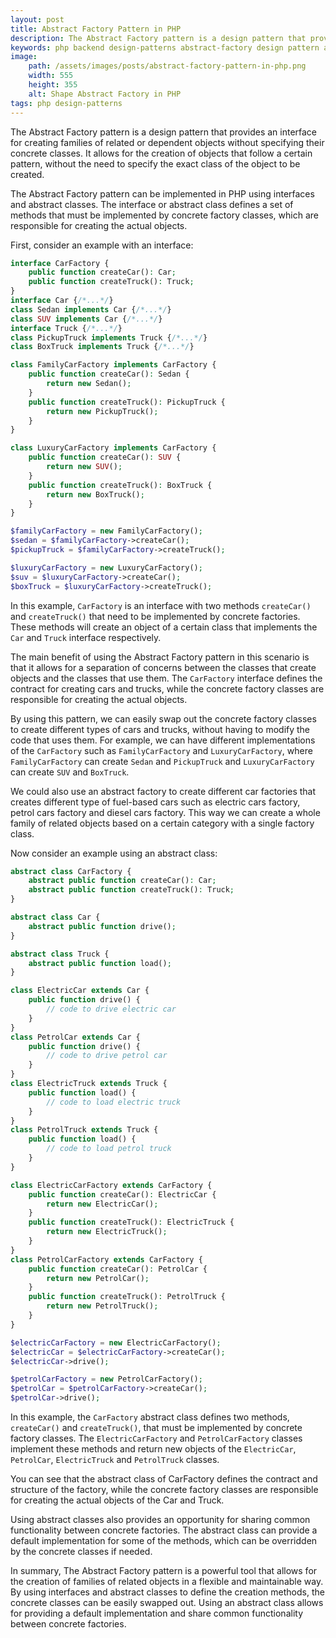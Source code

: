 ```yaml
---
layout: post
title: Abstract Factory Pattern in PHP
description: The Abstract Factory pattern is a design pattern that provides an interface for creating families of related or dependent objects without specifying their concrete classes.
keywords: php backend design-patterns abstract-factory design pattern abstract factory
image:
    path: /assets/images/posts/abstract-factory-pattern-in-php.png
    width: 555
    height: 355
    alt: Shape Abstract Factory in PHP
tags: php design-patterns
---
```


The Abstract Factory pattern is a design pattern that provides an interface for creating families of related or dependent objects without specifying their concrete classes.
It allows for the creation of objects that follow a certain pattern, without the need to specify the exact class of the object to be created.

The Abstract Factory pattern can be implemented in PHP using interfaces and abstract classes.
The interface or abstract class defines a set of methods that must be implemented by concrete factory classes, which are responsible for creating the actual objects.

First, consider an example with an interface:

```php
interface CarFactory {
    public function createCar(): Car;
    public function createTruck(): Truck;
}
interface Car {/*...*/}
class Sedan implements Car {/*...*/}
class SUV implements Car {/*...*/}
interface Truck {/*...*/}
class PickupTruck implements Truck {/*...*/}
class BoxTruck implements Truck {/*...*/}

class FamilyCarFactory implements CarFactory {
    public function createCar(): Sedan {
        return new Sedan();
    }
    public function createTruck(): PickupTruck {
        return new PickupTruck();
    }
}

class LuxuryCarFactory implements CarFactory {
    public function createCar(): SUV {
        return new SUV();
    }
    public function createTruck(): BoxTruck {
        return new BoxTruck();
    }
}

$familyCarFactory = new FamilyCarFactory();
$sedan = $familyCarFactory->createCar();
$pickupTruck = $familyCarFactory->createTruck();

$luxuryCarFactory = new LuxuryCarFactory();
$suv = $luxuryCarFactory->createCar();
$boxTruck = $luxuryCarFactory->createTruck();
```

In this example, `CarFactory` is an interface with two methods `createCar()` and `createTruck()` that need to be implemented by concrete factories.
These methods will create an object of a certain class that implements the `Car` and `Truck` interface respectively.

The main benefit of using the Abstract Factory pattern in this scenario is that it allows for a separation of concerns between the classes that create objects and the classes that use them.
The `CarFactory` interface defines the contract for creating cars and trucks, while the concrete factory classes are responsible for creating the actual objects.

By using this pattern, we can easily swap out the concrete factory classes to create different types of cars and trucks, without having to modify the code that uses them.
For example, we can have different implementations of the `CarFactory` such as `FamilyCarFactory` and `LuxuryCarFactory`,
where `FamilyCarFactory` can create `Sedan` and `PickupTruck` and `LuxuryCarFactory` can create `SUV` and `BoxTruck`.

We could also use an abstract factory to create different car factories that creates different type of fuel-based cars such as electric cars factory,
petrol cars factory and diesel cars factory. This way we can create a whole family of related objects based on a certain category with a single factory class.

Now consider an example using an abstract class:

```php
abstract class CarFactory {
    abstract public function createCar(): Car;
    abstract public function createTruck(): Truck;
}

abstract class Car {
    abstract public function drive();
}

abstract class Truck {
    abstract public function load();
}

class ElectricCar extends Car {
    public function drive() {
        // code to drive electric car
    }
}
class PetrolCar extends Car {
    public function drive() {
        // code to drive petrol car
    }
}
class ElectricTruck extends Truck {
    public function load() {
        // code to load electric truck
    }
}
class PetrolTruck extends Truck {
    public function load() {
        // code to load petrol truck
    }
}

class ElectricCarFactory extends CarFactory {
    public function createCar(): ElectricCar {
        return new ElectricCar();
    }
    public function createTruck(): ElectricTruck {
        return new ElectricTruck();
    }
}
class PetrolCarFactory extends CarFactory {
    public function createCar(): PetrolCar {
        return new PetrolCar();
    }
    public function createTruck(): PetrolTruck {
        return new PetrolTruck();
    }
}

$electricCarFactory = new ElectricCarFactory();
$electricCar = $electricCarFactory->createCar();
$electricCar->drive();

$petrolCarFactory = new PetrolCarFactory();
$petrolCar = $petrolCarFactory->createCar();
$petrolCar->drive();
```

In this example, the `CarFactory` abstract class defines two methods, `createCar()` and `createTruck()`, that must be implemented by concrete factory classes.
The `ElectricCarFactory` and `PetrolCarFactory` classes implement these methods and return new objects of the `ElectricCar`, `PetrolCar`, `ElectricTruck` and `PetrolTruck` classes.

You can see that the abstract class of CarFactory defines the contract and structure of the factory, while the concrete factory classes are responsible for creating the actual objects of the Car and Truck.

Using abstract classes also provides an opportunity for sharing common functionality between concrete factories. The abstract class can provide a default implementation for some of the methods, which can be overridden by the concrete classes if needed.

In summary, The Abstract Factory pattern is a powerful tool that allows for the creation of families of related objects in a flexible and maintainable way.
By using interfaces and abstract classes to define the creation methods, the concrete classes can be easily swapped out.
Using an abstract class allows for providing a default implementation and share common functionality between concrete factories.